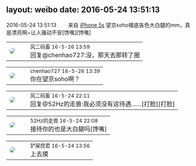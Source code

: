 layout: weibo
date: 2016-05-24 13:51:13
---
<meta name="referrer" content="no-referrer" />

2016-05-24 13:51:13  &nbsp;&nbsp;&nbsp;&nbsp;&nbsp;&nbsp; 来自 <a href="sinaweibo://customweibosource" rel="nofollow">iPhone 5s</a>
望京soho楼底各色大白腿的mm，真是漂亮啊~让人骚动不安[馋嘴][馋嘴] ​​​

<table style="width: 100%;">
  <tr>
    <td style="width: 40px;"><img style="border-radius:50%" src="https://tva3.sinaimg.cn/crop.0.0.639.639.50/6d2a6003jw8f3idy69w2gj20hs0hrt9g.jpg?KID=imgbed,tva&Expires=1624463425&ssig=gJLAThvxwV"></td>
    <td colspan="2"><small>风二码畜 16-5-26 13:59</small><br/>回复@chenhao727:没，那天去那转了圈</td>
  </tr>
</table>

<table style="width: 100%;">
  <tr>
    <td style="width: 40px;"><img style="border-radius:50%" src="https://tva1.sinaimg.cn/crop.0.0.180.180.50/6ec3103ajw1e8qgp5bmzyj2050050aa8.jpg?KID=imgbed,tva&Expires=1624463425&ssig=xd2UfSqCAJ"></td>
    <td colspan="2"><small>chenhao727 16-5-26 13:39</small><br/>你在望京soho啊？</td>
  </tr>
</table>

<table style="width: 100%;">
  <tr>
    <td style="width: 40px;"><img style="border-radius:50%" src="https://tva3.sinaimg.cn/crop.0.0.639.639.50/6d2a6003jw8f3idy69w2gj20hs0hrt9g.jpg?KID=imgbed,tva&Expires=1624463425&ssig=gJLAThvxwV"></td>
    <td colspan="2"><small>风二码畜 16-5-24 22:11</small><br/>回复@52Hz的走兽:我必须没有这待遇……[打脸][打脸]</td>
  </tr>
</table>

<table style="width: 100%;">
  <tr>
    <td style="width: 40px;"><img style="border-radius:50%" src="https://tva4.sinaimg.cn/crop.0.0.180.180.50/8beaf773jw1e8qgp5bmzyj2050050aa8.jpg?KID=imgbed,tva&Expires=1624463425&ssig=CYyrPyfLyh"></td>
    <td colspan="2"><small>52Hz的走兽 16-5-24 22:08</small><br/>接待你的也是大白腿吗[馋嘴]</td>
  </tr>
</table>

<table style="width: 100%;">
  <tr>
    <td style="width: 40px;"><img style="border-radius:50%" src="https://tva1.sinaimg.cn/crop.0.0.180.180.50/576f6ef3jw1e8qgp5bmzyj2050050aa8.jpg?KID=imgbed,tva&Expires=1624463425&ssig=9WFlRv6%2B7k"></td>
    <td colspan="2"><small>铲屎控君 16-5-24 13:56</small><br/>上去摸</td>
  </tr>
</table>
